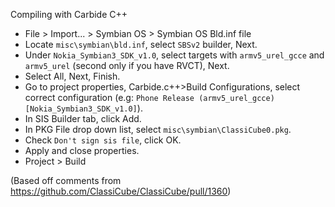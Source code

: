 Compiling with Carbide C++

- File > Import... > Symbian OS > Symbian OS Bld.inf file
- Locate `misc\symbian\bld.inf`, select `SBSv2` builder, Next.
- Under `Nokia_Symbian3_SDK_v1.0`, select targets with `armv5_urel_gcce` and `armv5_urel` (second only if you have RVCT), Next.
- Select All, Next, Finish.
- Go to project properties, Carbide.c++>Build Configurations, select correct configuration
(e.g: `Phone Release (armv5_urel_gcce) [Nokia_Symbian3_SDK_v1.0]`).
- In SIS Builder tab, click Add.
- In PKG File drop down list, select `misc\symbian\ClassiCube0.pkg`.
- Check `Don't sign sis file`, click OK.
- Apply and close properties.
- Project > Build

(Based off comments from https://github.com/ClassiCube/ClassiCube/pull/1360)